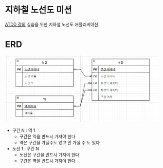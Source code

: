 # 지하철 노선도 미션
[ATDD 강의](https://edu.nextstep.camp/c/R89PYi5H) 실습을 위한 지하철 노선도 애플리케이션

# ERD
![erd.png](erd.png)

- 구간 N : 역 1
  - 구간은 역을 반드시 가져야 한다
  - 역은 구간을 가질수도 있고 안 가질 수 도 있다
- 노선 1 : 구간 N
  - 노선은 구간을 반드시 가져야 한다
  - 구간은 역을 반드시 가져야 한다

